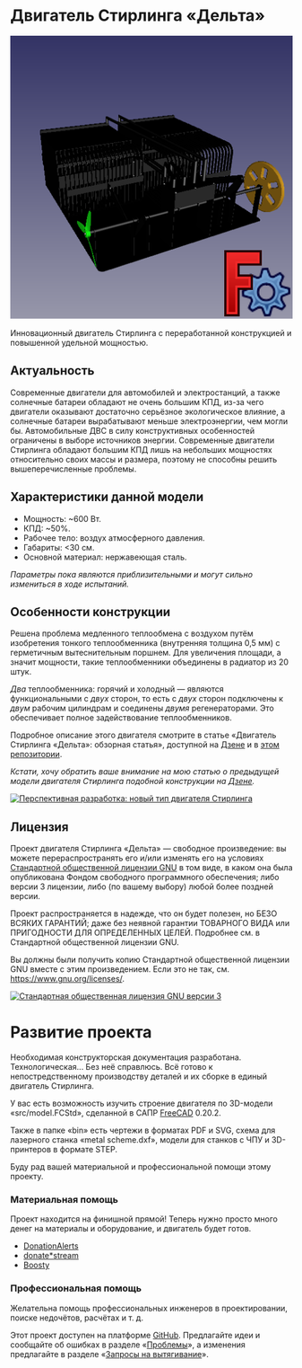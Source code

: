 <!--
(C) 2024 Серый MLGamer. Все свободы предоставлены.
Дзен: <https://dzen.ru/seriy_mlgamer>
SoundCloud: <https://soundcloud.com/seriy_mlgamer>
YouTube: <https://www.youtube.com/@Seriy_MLGamer>
GitHub: <https://github.com/Seriy-MLGamer>
E-mail: <Seriy-MLGamer@yandex.ru>

Этот файл - свободная документация: вы можете перераспространять его и/или изменять его на условиях лицензии Creative Commons Атрибуция-СохранениеУсловий 4.0 Всемирной: <https://creativecommons.org/licenses/by-sa/4.0/deed.ru>.
Этот файл распространяется в надежде, что он будет полезен, но БЕЗО ВСЯКИХ ГАРАНТИЙ; даже без неявной гарантии ТОВАРНОГО ВИДА или ПРИГОДНОСТИ ДЛЯ ОПРЕДЕЛЁННЫХ ЦЕЛЕЙ. Подробнее смотрите в лицензии.
-->

# Двигатель Стирлинга &laquo;Дельта&raquo;

![Двигатель Стирлинга &laquo;Дельта&raquo;](share/Thumbnail.png)

Инновационный двигатель Стирлинга c переработанной конструкцией и повышенной удельной мощностью.

## Актуальность

Современные двигатели для автомобилей и электростанций, а также солнечные батареи обладают не очень большим КПД, из-за чего двигатели оказывают достаточно серьёзное экологическое влияние, а солнечные батареи вырабатывают меньше электроэнергии, чем могли бы. Автомобильные ДВС в силу конструктивных особенностей ограничены в выборе источников энергии. Современные двигатели Стирлинга обладают большим КПД лишь на небольших мощностях относительно своих массы и размера, поэтому не способны решить вышеперечисленные проблемы.

## Характеристики данной модели

  * Мощность: ~600 Вт.
  * КПД: ~50%.
  * Рабочее тело: воздух атмосферного давления.
  * Габариты: <30 см.
  * Основной материал: нержавеющая сталь.

*Параметры пока являются приблизительными и могут сильно измениться в ходе испытаний.*

## Особенности конструкции

Решена проблема медленного теплообмена с воздухом путём изобретения тонкого теплообменника (внутренняя толщина 0,5 мм) с герметичным вытеснительным поршнем. Для увеличения площади, а значит мощности, такие теплообменники объединены в радиатор из 20 штук.

*Два* теплообменника: горячий и холодный &mdash; являются функциональными с *двух* сторон, то есть с *двух* сторон подключены к *двум* рабочим цилиндрам и соединены *двумя* регенераторами. Это обеспечивает полное задействование теплообменников.

Подробное описание этого двигателя смотрите в статье &laquo;Двигатель Стирлинга &laquo;Дельта&raquo;: обзорная статья&raquo;, доступной на [Дзене](https://dzen.ru/a/ZjI1lzHqzjpZLhe3?share_to=link) и в [этом репозитории](Двигатель%20Стирлинга%20&laquo;Дельта&raquo;:%20обзорная%20статья.md).


*Кстати, хочу обратить ваше внимание на мою статью о предыдущей модели двигателя Стирлинга подобной конструкции на [Дзене](https://dzen.ru/a/Ywe-duoiYVKAe5At?share_to=link).*

[![Перспективная разработка: новый тип двигателя Стирлинга](https://avatars.dzeninfra.ru/get-zen_doc/1602486/pub_6307be76ea226152807b902d_6308ce7b4845b82a6102cd63/orig)](https://dzen.ru/a/Ywe-duoiYVKAe5At?share_to=link)

## Лицензия

Проект двигателя Стирлинга &laquo;Дельта&raquo; &mdash; свободное произведение: вы можете перераспространять его и/или изменять его на условиях [Стандартной общественной лицензии GNU](COPYING.md) в том виде, в каком она была опубликована Фондом свободного программного обеспечения; либо версии 3 лицензии, либо (по вашему выбору) любой более поздней версии.

Проект распространяется в надежде, что он будет полезен, но БЕЗО ВСЯКИХ ГАРАНТИЙ; даже без неявной гарантии ТОВАРНОГО ВИДА или ПРИГОДНОСТИ ДЛЯ ОПРЕДЕЛЕННЫХ ЦЕЛЕЙ. Подробнее см. в Стандартной общественной лицензии GNU.

Вы должны были получить копию Стандартной общественной лицензии GNU вместе с этим произведением. Если это не так, см. <https://www.gnu.org/licenses/>.

[![Стандартная общественная лицензия GNU версии 3](https://www.gnu.org/graphics/gplv3-with-text-136x68.png)](COPYING.md)

# Развитие проекта

Необходимая конструкторская документация разработана. Технологическая... Без неё справлюсь. Всё готово к непостредственному производству деталей и их сборке в единый двигатель Стирлинга.

У вас есть возможность изучить строение двигателя по 3D-модели &laquo;src/model.FCStd&raquo;, сделанной в САПР [FreeCAD](https://freecad.org) 0.20.2.

Также в папке &laquo;bin&raquo; есть чертежи в форматах PDF и SVG, схема для лазерного станка &laquo;metal scheme.dxf&raquo;, модели для станков с ЧПУ и 3D-принтеров в формате STEP.

Буду рад вашей материальной и профессиональной помощи этому проекту.

### Материальная помощь

Проект находится на финишной прямой! Теперь нужно просто много денег на материалы и оборудование, и двигатель будет готов.

  * [DonationAlerts](https://donationalerts.com/r/seriy_mlgamer)
  * [donate*stream](https://donate.stream/seriy_mlgamer)
  * [Boosty](https://boosty.to/seriy_mlgamer)

### Профессиональная помощь

Желательна помощь профессиональных инженеров в проектировании, поиске недочётов, расчётах и т. д.

Этот проект доступен на платформе [GitHub](https://github.com/Seriy-MLGamer/Delta_Stirling). Предлагайте идеи и сообщайте об ошибках в разделе &laquo;[Проблемы](https://github.com/Seriy-MLGamer/Delta_Stirling/issues)&raquo;, а изменения предлагайте в разделе &laquo;[Запросы на вытягивание](https://github.com/Seriy-MLGamer/Delta_Stirling/pulls)&raquo;.